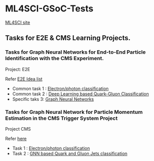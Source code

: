 # ML4SCI-GSoC-Tests

[ML4SCI site](https://ml4sci.org/) 

## Tasks for E2E & CMS Learning Projects.

### Tasks for Graph Neural Networks for End-to-End Particle Identification with the CMS Experiment.

Project: E2E

Refer [E2E Idea list](https://docs.google.com/document/d/1lWTSASnVICm_4Zof7wr6_LkS24P_Z8TR1px_tctemQI/edit)

- Common task 1 : [Electron/photon classification](https://github.com/SarithRavI/ML4SCI-GSoC-Tests/tree/master/Task_1)
- Common task 2 : [Deep Learning based Quark-Gluon Classification](https://github.com/SarithRavI/ML4SCI-GSoC-Tests/tree/master/Task_2)
- Specific taks 3: [Graph Neural Networks](https://github.com/SarithRavI/ML4SCI-GSoC-Tests/tree/master/Task_3)

### Tasks for Graph Neural Network for Particle Momentum Estimation in the CMS Trigger System Project

Project CMS

Refer [here](https://drive.google.com/file/d/13gQToLhaoKGM7hXJY2sxVaVFqvS0Z9X9/view)

- Task 1 : [Electron/photon classification](https://github.com/SarithRavI/GSoC-Tests/tree/master/Project_CMS/Task_1)
- Task 2 : [GNN based Quark and Gluon Jets classification](https://github.com/SarithRavI/GSoC-Tests/tree/master/Project_CMS/Task_2)
